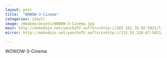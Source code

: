 ```yaml
---
layout: post
title:  "WOWOW-3-Cinema"
categories: jekyll
image: /Weaboo/assets/WOWOW-3-Cinema.jpg
main: http://mokodojo.net/yanchaTV.swf?src=http://203.162.76.92:5021/live/224|c03
mirror: http://mokodojo.net/yanchaTV.swf?src=http://113.53.228.67:5021/live/224|c03

---
```

WOWOW-3-Cinema